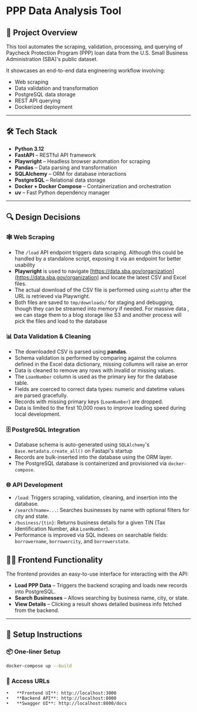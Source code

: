 # PPP Data Analysis Tool

## 🚀 Project Overview

This tool automates the scraping, validation, processing, and querying of Paycheck Protection Program (PPP) loan data from the U.S. Small Business Administration (SBA)'s public dataset.

It showcases an end-to-end data engineering workflow involving:
- Web scraping
- Data validation and transformation
- PostgreSQL data storage
- REST API querying
- Dockerized deployment

---

## 🛠️ Tech Stack

- **Python 3.12**
- **FastAPI** – RESTful API framework
- **Playwright** – Headless browser automation for scraping
- **Pandas** – Data parsing and transformation
- **SQLAlchemy** – ORM for database interactions
- **PostgreSQL** – Relational data storage
- **Docker + Docker Compose** – Containerization and orchestration
- **uv** – Fast Python dependency manager

---

## 🔍 Design Decisions

### 🕸 Web Scraping

- The `/load` API endpoint triggers data scraping. Although this could be handled by a standalone script, exposing it via an endpoint for better usability 
- **Playwright** is used to navigate [https://data.sba.gov/organization](https://data.sba.gov/organization) and locate the latest CSV and Excel files.
- The actual download of the CSV file is performed using `aiohttp` after the URL is retrieved via Playwright.
- Both files are saved to `tmp/downloads/` for staging and debugging, though they can be streamed into memory if needed. For massive data , we can stage them to a blog storage like S3 and another process will pick the files and load to the database

### 📊 Data Validation & Cleaning

- The downloaded CSV is parsed using **pandas**.
- Schema validation is performed by comparing against the columns defined in the Excel data dictionary, missing collumns will raise an error
- Data is cleaned to remove any rows with invalid or missing values.
- The `LoanNumber` column is used as the primary key for the database table.
- Fields are coerced to correct data types: numeric and datetime values are parsed gracefully.
- Records with missing primary keys (`LoanNumber`) are dropped.
- Data is limited to the first 10,000 rows to improve loading speed during local development.

### 🗄️ PostgreSQL Integration

- Database schema is auto-generated using `SQLAlchemy`'s `Base.metadata.create_all()` on Fastapi's startup
- Records are bulk-inserted into the database using the ORM layer.
- The PostgreSQL database is containerized and provisioned via `docker-compose`.

### 🌐 API Development

- `/load`: Triggers scraping, validation, cleaning, and insertion into the database.
- `/search?name=...`: Searches businesses by name with optional filters for city and state.
- `/business/{tin}`: Returns business details for a given TIN (Tax Identification Number, aka `LoanNumber`).
- Performance is improved via SQL indexes on searchable fields: `borrowername`, `borrowercity`, and `borrowerstate`.

## 🧑‍💻 Frontend Functionality

The frontend provides an easy-to-use interface for interacting with the API:

- **Load PPP Data** – Triggers the backend scraping and loads new records into PostgreSQL.
- **Search Businesses** – Allows searching by business name, city, or state.
- **View Details** – Clicking a result shows detailed business info fetched from the backend.

---

## 🔧 Setup Instructions

### 📦 One-liner Setup

```bash
docker-compose up --build
```

### 🔗 Access URLs
	•	**Frontend UI**: http://localhost:3000
	•	**Backend API**: http://localhost:8000
	•	**Swagger UI**: http://localhost:8000/docs
